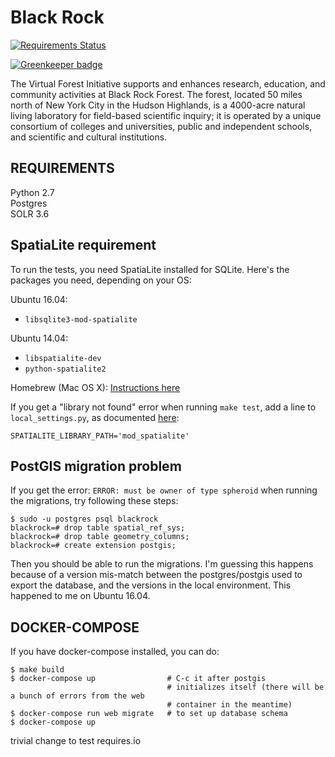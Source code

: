 Black Rock
==========

[![Requirements Status](https://requires.io/github/ccnmtl/blackrock/requirements.svg?branch=master)](https://requires.io/github/ccnmtl/blackrock/requirements/?branch=master)

[![Greenkeeper badge](https://badges.greenkeeper.io/ccnmtl/blackrock.svg)](https://greenkeeper.io/)

The Virtual Forest Initiative supports and enhances research, education, and community activities at Black Rock Forest.  The forest, located 50 miles north of New York City in the Hudson Highlands, is a 4000-acre natural living laboratory for field-based scientific inquiry; it is operated by a unique consortium of colleges and universities, public and independent schools, and scientific and cultural institutions.


REQUIREMENTS
------------
Python 2.7  
Postgres  
SOLR 3.6

## SpatiaLite requirement ##
To run the tests, you need SpatiaLite installed for SQLite. Here's the
packages you need, depending on your OS:

Ubuntu 16.04:
- `libsqlite3-mod-spatialite`

Ubuntu 14.04:
- `libspatialite-dev`
- `python-spatialite2`

Homebrew (Mac OS X):
[Instructions here](https://docs.djangoproject.com/en/1.9/ref/contrib/gis/install/spatialite/#homebrew)

If you get a "library not found" error when running `make test`, add
a line to `local_settings.py`, as documented [here](https://docs.djangoproject.com/en/dev/ref/contrib/gis/install/spatialite/#installing-spatialite):

    SPATIALITE_LIBRARY_PATH='mod_spatialite'

## PostGIS migration problem
If you get the error: `ERROR: must be owner of type spheroid` when running the migrations, try following these steps:
```
$ sudo -u postgres psql blackrock
blackrock=# drop table spatial_ref_sys;
blackrock=# drop table geometry_columns;
blackrock=# create extension postgis;
```
Then you should be able to run the migrations. I'm guessing this happens because of a version mis-match between the postgres/postgis used to export the database, and the versions in the local environment. This happened to me on Ubuntu 16.04.

DOCKER-COMPOSE
--------------

If you have docker-compose installed, you can do:

    $ make build
    $ docker-compose up                # C-c it after postgis
                                       # initializes itself (there will be a bunch of errors from the web
                                       # container in the meantime)
    $ docker-compose run web migrate   # to set up database schema
    $ docker-compose up

trivial change to test requires.io
